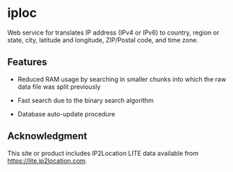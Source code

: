 # iploc

Web service for translates IP address (IPv4 or IPv6) to country, region or state, city, latitude and longitude, ZIP/Postal code, and time zone.

## Features

* Reduced RAM usage by searching in smaller chunks into which the raw data file was split previously

* Fast search due to the binary search algorithm

* Database auto-update procedure

## Acknowledgment

This site or product includes IP2Location LITE data available from <a href="https://lite.ip2location.com">https://lite.ip2location.com</a>.
